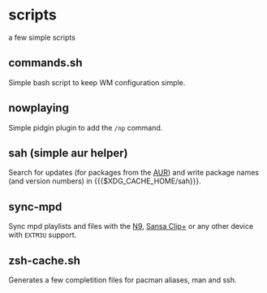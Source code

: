 scripts
=======

a few simple scripts

commands.sh
-----------
Simple bash script to keep WM configuration simple.

nowplaying
-----------
Simple pidgin plugin to add the `/np` command.

sah (simple aur helper)
-----------------------
Search for updates (for packages from the [AUR](https://aur.archlinux.org/)) and write package names (and version numbers) in {{{$XDG_CACHE_HOME/sah}}}.

sync-mpd
--------
Sync mpd playlists and files with the [N9](https://en.wikipedia.org/wiki/Nokia_N9), [Sansa Clip+](https://secure.wikimedia.org/wikipedia/en/wiki/SanDisk_Sansa#Sansa_Clip.2B) or any other device with `EXTM3U` support.

zsh-cache.sh
------------
Generates a few completition files for pacman aliases, man and ssh.
